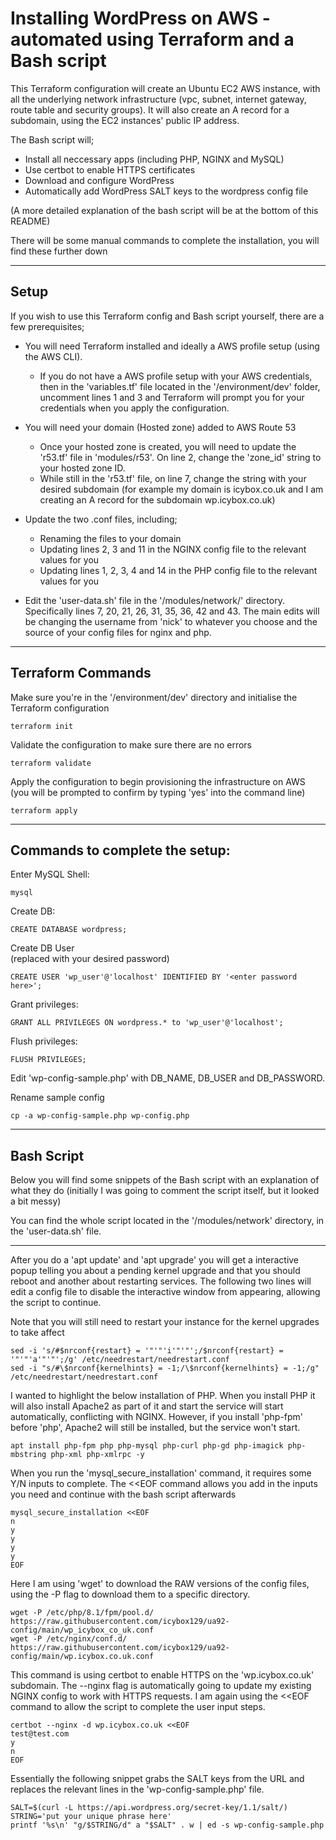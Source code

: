 # Installing WordPress on AWS - automated using Terraform and a Bash script

This Terraform configuration will create an Ubuntu EC2 AWS instance, with all the underlying network infrastructure (vpc, subnet, internet gateway, route table and security groups). It will also create an A record for a subdomain, using the EC2 instances' public IP address.

The Bash script will; 
 - Install all neccessary apps (including PHP, NGINX and MySQL)
 - Use certbot to enable HTTPS certificates
 - Download and configure WordPress
 - Automatically add WordPress SALT keys to the wordpress config file

 (A more detailed explanation of the bash script will be at the bottom of this README)

There will be some manual commands to complete the installation, you will find these further down

---

## Setup

If you wish to use this Terraform config and Bash script yourself, there are a few prerequisites;

- You will need Terraform installed and ideally a AWS profile setup (using the AWS CLI). 

    - If you do not have a AWS profile setup with your AWS credentials, then in the 'variables.tf' file located in the '/environment/dev' folder, uncomment lines 1 and 3 and Terraform will prompt you for your credentials when you apply the configuration.
- You will need your domain (Hosted zone) added to AWS Route 53
    - Once your hosted zone is created, you will need to update the 'r53.tf' file in 'modules/r53'. On line 2, change the 'zone_id' string to your hosted zone ID.
    - While still in the 'r53.tf' file, on line 7, change the string with your desired subdomain (for example my domain is icybox.co.uk and I am creating an A record for the subdomain wp.icybox.co.uk)
- Update the two .conf files, including;
    - Renaming the files to your domain
    - Updating lines 2, 3 and 11 in the NGINX config file to the relevant values for you
    - Updating lines 1, 2, 3, 4 and 14 in the PHP config file to the relevant values for you
- Edit the 'user-data.sh' file in the '/modules/network/' directory. Specifically lines 7, 20, 21, 26, 31, 35, 36, 42 and 43. The main edits will be changing the username from 'nick' to whatever you choose and the source of your config files for nginx and php.

---

## Terraform Commands

Make sure you're in the '/environment/dev' directory and initialise the Terraform configuration
```
terraform init
```
Validate the configuration to make sure there are no errors
```
terraform validate
```

Apply the configuration to begin provisioning the infrastructure on AWS
<br> (you will be prompted to confirm by typing 'yes' into the command line)
```
terraform apply
```

---

## Commands to complete the setup:

Enter MySQL Shell:
```
mysql
````
Create DB:
```
CREATE DATABASE wordpress;
```
Create DB User
<br>(replaced <enter password here> with your desired password)
```
CREATE USER 'wp_user'@'localhost' IDENTIFIED BY '<enter password here>';
```
Grant privileges:
```
GRANT ALL PRIVILEGES ON wordpress.* to 'wp_user'@'localhost';
```
Flush privileges:
```
FLUSH PRIVILEGES;
```

Edit 'wp-config-sample.php' with DB_NAME, DB_USER and DB_PASSWORD.

Rename sample config
```
cp -a wp-config-sample.php wp-config.php
```

---

## Bash Script

Below you will find some snippets of the Bash script with an explanation of what they do (initially I was going to comment the script itself, but it looked a bit messy)

You can find the whole script located in the '/modules/network' directory, in the 'user-data.sh' file.

---

After you do a 'apt update' and 'apt upgrade' you will get a interactive popup telling you about a pending kernel upgrade and that you should reboot and another about restarting services. The following two lines will edit a config file to disable the interactive window from appearing, allowing the script to continue.

Note that you will still need to restart your instance for the kernel upgrades to take affect
```
sed -i 's/#$nrconf{restart} = '"'"'i'"'"';/$nrconf{restart} = '"'"'a'"'"';/g' /etc/needrestart/needrestart.conf
sed -i "s/#\$nrconf{kernelhints} = -1;/\$nrconf{kernelhints} = -1;/g" /etc/needrestart/needrestart.conf
```

I wanted to highlight the below installation of PHP. When you install PHP it will also install Apache2 as part of it and start the service will start automatically, conflicting with NGINX. However, if you install 'php-fpm' before 'php', Apache2 will still be installed, but the service won't start.
```
apt install php-fpm php php-mysql php-curl php-gd php-imagick php-mbstring php-xml php-xmlrpc -y
```

When you run the 'mysql_secure_installation' command, it requires some Y/N inputs to complete. The <<EOF command allows you add in the inputs you need and continue with the bash script afterwards

```
mysql_secure_installation <<EOF
n
y
y
y
y
EOF
```

Here I am using 'wget' to download the RAW versions of the config files, using the -P flag to download them to a specific directory.

```
wget -P /etc/php/8.1/fpm/pool.d/ https://raw.githubusercontent.com/icybox129/ua92-config/main/wp_icybox_co_uk.conf
wget -P /etc/nginx/conf.d/ https://raw.githubusercontent.com/icybox129/ua92-config/main/wp.icybox.co.uk.conf
```

This command is using certbot to enable HTTPS on the 'wp.icybox.co.uk' subdomain. The --nginx flag is automatically going to update my existing NGINX config to work with HTTPS requests. I am again using the <<EOF command to allow the script to complete the user input steps.

```
certbot --nginx -d wp.icybox.co.uk <<EOF
test@test.com
y 
n
EOF
```

Essentially the following snippet grabs the SALT keys from the URL and replaces the relevant lines in the 'wp-config-sample.php' file.

```
SALT=$(curl -L https://api.wordpress.org/secret-key/1.1/salt/)
STRING='put your unique phrase here'
printf '%s\n' "g/$STRING/d" a "$SALT" . w | ed -s wp-config-sample.php
```